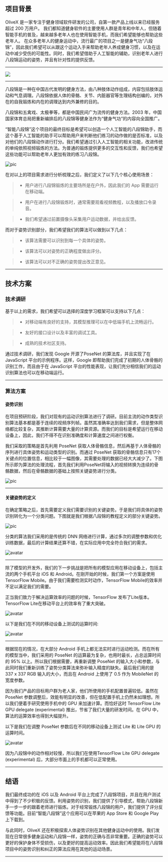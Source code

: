 
## 项目背景


OliveX 是一家专注于健身领域软件研发的公司，自第一款产品上线以来已经服务超过 200 万用户。
我们都知道健身软件的主要使用人群是青年和中年人，但随着智能手机的普及，越来越多老年人也在使用智能手机，而我们希望能够也帮助这些老年人。
在众多老年人的健身运动中，流行最广的项目之一是健身气功“八段锦”，因此我们希望可以从跟这个运动入手来帮助老年人养成健身习惯，以及在运动中减少受伤的可能性。同时，我们希望借助于人工智能的辅助，识别老年人进行八段锦运动的姿势，并且有针对性的提供反馈。

---


![](http://52.83.69.131:8011/img/baduanjin.gif)


---

八段锦是一种在中国古代发明的健身方法，由八种肢体动作组成，内容包括肢体运动和气息调理。八段锦依据人体的骨骼、关节、内脏器官等生理结构创编的，对外在的自我锻炼和内在的调理达到内外兼修的目的。

八段锦和五禽戏、太极拳等，都是中国民间广为流传的健身方法。2003 年，中国国家体育总局把重新编排后的八段锦等健身法作为“健身气功”的内容向全国推广。

“智能八段锦”这个项目的最终目标是希望可以创造一个人工智能的八段锦助手，而这个基于人工智能的助手可以帮助用户来判断他们练习的动作做的是否标准，以及对他们的八段锦动作进行打分。我们希望通过引入人工智能的相关功能，改进传统的单纯依照视频锻炼的方法。为普通的锻炼提供更多的交互性和反馈，我们也希望这些功能可以帮助老年人更加有效的练习八段锦。


![pic](http://52.83.69.131:8011/img/baduanjin2.jpeg)

在对以上的项目需求进行分析梳理之后，我们定义了以下几个核心使用场景：

> * 用户进行八段锦锻炼的主要场所是在户外，因此我们的 App 需要运行在移动端。

> * 用户在进行八段锦锻炼时，通常需要观看视频教程，以及播放口令录音。

> * 我们希望通过前置摄像头采集用户运动数据，并给出反馈。



而对于姿势识别部分，我们希望我们的算法可以做到以下几点：

> * 该算法需要可以识别到每一个具体的姿势。

> * 该算法可以对姿势的正确程度做出评分。

> * 该算法可以对不正确的姿势提出改正意见。


---

## 技术方案

### 技术调研

基于以上的需求，我们希望可以选择的深度学习框架可以支持以下几点：

> * 对移动端有良好的支持，其模型推理可以在中低端手机上流畅运行。

> * 友好的接口设计以及丰富的调试工具。

> * 成熟的技术社区支持。

通过技术调研，我们发现 Google 开源了PoseNet 的算法库，并且实现了在 JavaScript 平台的示例程序。这样，Google 即帮助我们完成了初期的人体骨骼的识别工作，而且由于在 JavaScript 平台的性能表现，让我们充分相信我们的运动识别算法也可以在移动端运行。

---

### 算法方案

#### 姿势识别

在项目预研阶段，我们对现有的运动识别算法进行了调研。目前主流的动作类型识别算法基本都是基于连续的视频序列帧。虽然其准确率达到我们需求，但是整体网络都比较复杂，其推断计算需要大量的计算资源。而我们的目标是希望运行在移动设备上，因此，我们不得不在识别准确度和计算速度之间进行权衡。

我们采取的策略是首先利用 PoseNet 获取人体骨骼信息，然后再基于人体骨骼的序列进行具体姿势和运动类型的识别。而通过 PoseNet 获取的骨骼信息只有17个关键点的位置信息，相比较于一幅图像，其需要处理的数据已经大大减少了。下图所示即为算法的处理流程，首先我们利用PoseNet将输入的视频转换为连续的骨骼数据，然后在骨骼数据的基础上按照关键姿势进行分类。


![pic](http://52.83.69.131:8011/img/baduanjin3.jpeg)

---


#### 关键姿势的定义

在确定策略之后，首先需要定义我们需要识别的关键姿势。于是我们将具体的姿势识别转化为一个分类问题。下图就是我们根据八段锦的教程定义的部分关键姿势。

![pic](http://52.83.69.131:8011/img/baduanjin4.jpeg)

分类的算法我们采用的是传统的 DNN 网络进行计算，通过多次的调整参数和优化训练数据，最后的计算结果还算不错，在实际应用中完全符合我们的需求。


![avatar](http://52.83.69.131:8011/img/baduanjin5.jpeg)

---

除了模型的开发外，我们的下一步挑战是把所有的模型应用在移动设备上，包括主流的两个手机平台 iOS 和 Android。在刚开始的时候，我们第一个方案是使用 TensorFlow Mobile。由于我们需要检测实时动作，TensorFlow Mobile的效率并不足以满足我们的需要。



正当我们致力于解决运算效率的问题的时候，TensorFlow 发布了Lite版本。TensorFlow Lite在移动平台上的效率有了重大突破。


![avatar](http://52.83.69.131:8011/img/baduanjin6.png)

以下是我们在不同的移动设备上测试的运算时间:

![avatar](http://52.83.69.131:8011/img/baduanjin7.png)

---


根据现在的情况，在大部分 Android 手机上都无法实时进行运动检测。而在所有的模型当中，我们采用的 PoseNet 的运算最为复杂，也用时最长，占总运算时间的 95% 以上。所以我们根据需要，再重新调整 PoseNet 的输入大小和参数，与此同时我们重新训练了姿势分类算法来弥补输入精度的缺失。最后我们用的是 337 x 337 RGB 输入的大小，而且在 Android 上使用了 0.5 作为 MobileNet 的宽度参数。

因为我们产品的目标用户群为老人家，他们所使用的手机配置普遍较低。虽然在 PoseNet 参数调整后，效能有明显的改善，但在低配置手机上仍然未如理想。所以我们便着手研究使用手机中的 GPU 来加速计算。而恰好这时 TensorFlow Lite GPU delegate (experimental) 推出，节省了我们大量的研发时间。在 GPU 中，算法的运算效率也得到大幅提升。

以下是我们在调整 PoseNet 参数后在不同的移动设备上测试 Lite 和 Lite GPU 的运算时间。


![avatar](http://52.83.69.131:8011/img/baduanjin8.png)


因为八段锦中的动作相对较慢，所以我们在使用TensorFlow Lite GPU delegate (experimental) 后，大部分市面上的手机都可以正常使用。

---

## 结语

我们最终成功的在 iOS 以及 Android 平台上完成了八段锦项目，并且在用户测试中得到了不少积极的反馈。利用姿势的识别，我们提供了引导模式，帮助八段锦新手一步一步的跟着老师进行锻炼。对于经常锻炼八段锦的用户，我们提供了评分反馈等功能。目前“智能八段锦”这个应用可以在苹果的 App Store 和 Google Play 上下载到。

与此同时，OliveX 还在积极探索人体姿势识别在其他健身运动中的使用。我们发现在日常很多健身运动和八段锦一样，姿势的正确与否非常重要。正确的姿势可以更好的保护身体不受损伤，以及更好的提高运动效率。因此我们希望能将在八段锦项目中的姿势识别和纠正的算法应用在其他的运动场景。

---

